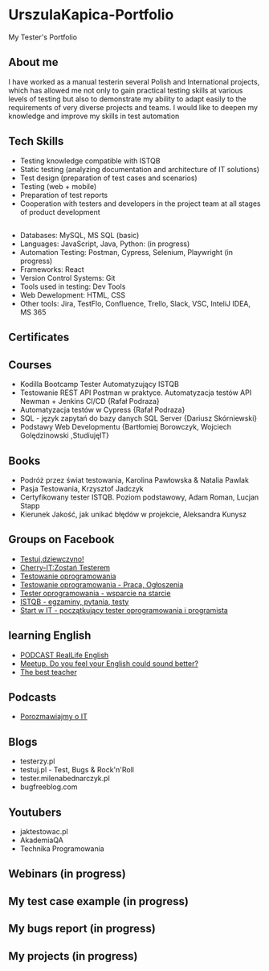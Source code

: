 # UrszulaKapica-Portfolio

My Tester's Portfolio

## About me

I have worked as a manual testerin
several Polish and International projects,
which has allowed me not only to gain
practical testing skills at various levels of
testing but also to demonstrate my
ability to adapt easily to the
requirements of very diverse projects
and teams. I would like to deepen my
knowledge and improve my skills in test
automation

## Tech Skills

* Testing knowledge compatible with ISTQB
* Static testing (analyzing documentation and
architecture of IT solutions)
* Test design (preparation of test cases and
scenarios)
* Testing (web + mobile)
* Preparation of test reports
* Cooperation with testers and developers in
the project team at all stages of product
development

##

* Databases: MySQL, MS SQL (basic)
* Languages: JavaScript, Java, Python: (in progress)
* Automation Testing: Postman, Cypress, Selenium, Playwright (in progress)
* Frameworks: React
* Version Control Systems: Git
* Tools used in testing: Dev Tools
* Web Dewelopment: HTML, CSS
* Other tools: Jira, TestFlo, Confluence, Trello, Slack, VSC, InteliJ IDEA, MS 365


## Certificates

## Courses

* Kodilla Bootcamp Tester Automatyzujący ISTQB
* Testowanie REST API Postman w praktyce. Automatyzacja testów API Newman + Jenkins CI/CD {Rafał Podraza}
* Automatyzacja testów w Cypress {Rafał Podraza}
* SQL - język zapytań do bazy danych SQL Server {Dariusz Skórniewski}
* Podstawy Web Developmentu {Bartłomiej Borowczyk, Wojciech Golędzinowski ,StudiujęIT}

## Books

* Podróż przez świat testowania, Karolina Pawłowska & Natalia Pawlak
* Pasja Testowania, Krzysztof Jadczyk
* Certyfikowany tester ISTQB. Poziom podstawowy, Adam Roman, Lucjan Stapp
* Kierunek Jakość, jak unikać błędów w projekcie, Aleksandra Kunysz

## Groups on Facebook

* [Testuj,dziewczyno!](https://www.facebook.com/groups/testujdziewczyno)
* [Cherry-IT:Zostań Testerem](https://www.facebook.com/groups/2133784529983322)
* [Testowanie oprogramowania](https://pwicherski.gitbook.io/testowanie-oprogramowania/)
* [Testowanie oprogramowania - Praca, Ogłoszenia](https://www.facebook.com/groups/215557562210470/?ref=group_header)
* [Tester oprogramowania - wsparcie na starcie](https://www.facebook.com/groups/testeroprogramowania/?ref=group_header)
* [ISTQB - egzaminy, pytania, testy](https://www.facebook.com/groups/194288250951242/)
* [Start w IT - początkujący tester oprogramowania i programista](https://www.facebook.com/groups/czyitjestdlamnie)

## learning English

* [PODCAST RealLife English](https://open.spotify.com/show/0xBw3oEE9tW79gKd9pQHdN)
* [Meetup. Do you feel your English could sound better?](https://www.meetup.com/pl-PL/english-group-lesson-basel/)
* [The best teacher](https://winterfloodenglish.ch/)

## Podcasts

* [Porozmawiajmy o IT](https://open.spotify.com/episode/009LkODNNzGVYRN6xfAib6)

## Blogs

* testerzy.pl
* testuj.pl - Test, Bugs & Rock'n'Roll
* tester.milenabednarczyk.pl
* bugfreeblog.com

## Youtubers

* jaktestowac.pl
* AkademiaQA
* Technika Programowania

## Webinars (in progress)

## My test case example (in progress)

## My bugs report (in progress)

## My projects (in progress)

